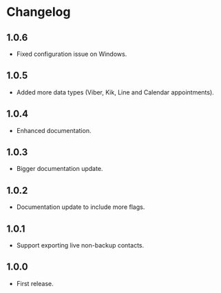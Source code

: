# Changelog

## 1.0.6
* Fixed configuration issue on Windows.

## 1.0.5
* Added more data types (Viber, Kik, Line and Calendar appointments).

## 1.0.4
* Enhanced documentation.

## 1.0.3
* Bigger documentation update.

## 1.0.2
* Documentation update to include more flags.

## 1.0.1
* Support exporting live non-backup contacts.

## 1.0.0
* First release.
